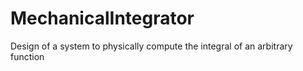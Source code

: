 # MechanicalIntegrator
Design of a system to physically compute the integral of an arbitrary function
